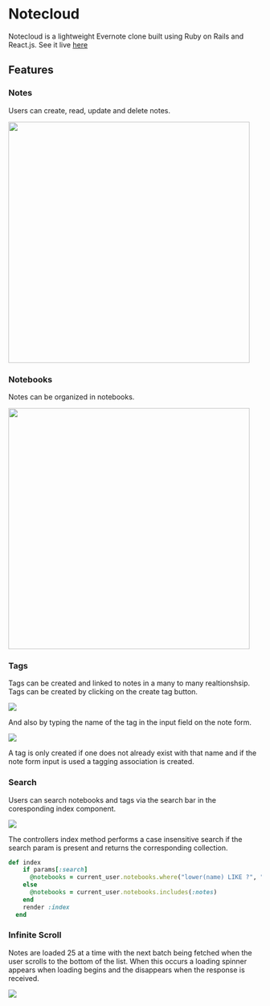# Notecloud

Notecloud is a lightweight Evernote clone built using Ruby on Rails and React.js. See it live [here](https://notecloudhapp.herokuapp.com/#/)

## Features

### Notes

  Users can create, read, update and delete notes.

<img src="https://res.cloudinary.com/brainzilla/image/upload/v1528809424/notecloud_note_form.png" width="480px"/>

### Notebooks 

Notes can be organized in notebooks. 

<img src="https://res.cloudinary.com/brainzilla/image/upload/v1528810078/notecloud_notebooks.png" width="480px"/>

### Tags 

Tags can be created and linked to notes in a many to many realtionshsip. Tags can be created by clicking on the create tag button. 

<img src="https://res.cloudinary.com/brainzilla/image/upload/v1530718853/new-tag-create-1_mso0xj.gif"/>

And also by typing the name of the tag in the input field on the note form. 

<img src="https://res.cloudinary.com/brainzilla/image/upload/v1530718856/new-tag-create-2_kmejks.gif"/>

A tag is only created if one does not already exist with that name and if the note form input is used a tagging association is created. 

### Search 

Users can search notebooks and tags via the search bar in the coresponding index component. 

<img src="https://res.cloudinary.com/brainzilla/image/upload/v1530719311/notebooks-search_x7uhmf.gif"/>

The controllers index method performs a case insensitive search if the search param is present and returns the corresponding collection.

```ruby
def index 
    if params[:search]
      @notebooks = current_user.notebooks.where("lower(name) LIKE ?", "%#{params[:search].downcase}%").includes(:notes)
    else 
      @notebooks = current_user.notebooks.includes(:notes)
    end 
    render :index
  end 
  ```
### Infinite Scroll 

Notes are loaded 25 at a time with the next batch being fetched when the user scrolls to the bottom of the list. When this occurs a loading spinner appears when loading begins and the disappears when the response is received. 

<img src="https://res.cloudinary.com/brainzilla/image/upload/v1530720027/infintie-scroll_ydjv2j.gif"/>

